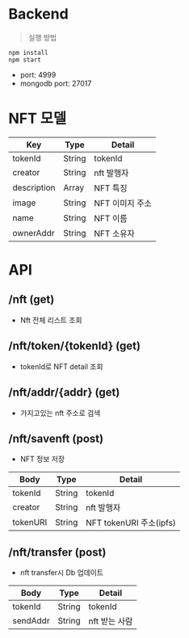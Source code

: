 # Backend
> 실행 방법
```cli 
npm install
npm start
```
+ port: 4999
+ mongodb port: 27017

# NFT 모델
|Key|Type|Detail|
|---|---|---|
|tokenId|String|tokenId|
|creator|String|nft 발행자|
|description|Array|NFT 특징|
|image|String|NFT 이미지 주소|
|name|String|NFT 이름|
|ownerAddr|String|NFT 소유자|

# API
## /nft (get)
+ Nft 전체 리스트 조회

## /nft/token/{tokenId} (get)
+ tokenId로 NFT detail 조회

## /nft/addr/{addr} (get)
+ 가지고있는 nft 주소로 검색

## /nft/savenft (post)
+ NFT 정보 저장

|Body|Type|Detail|
|---|---|---|
|tokenId|String|tokenId|
|creator|String|nft 발행자|
|tokenURI|String|NFT tokenURI 주소(ipfs)|

## /nft/transfer (post)
+ nft transfer시 Db 업데이트

|Body|Type|Detail|
|---|---|---|
|tokenId|String|tokenId|
|sendAddr|String|nft 받는 사람|
